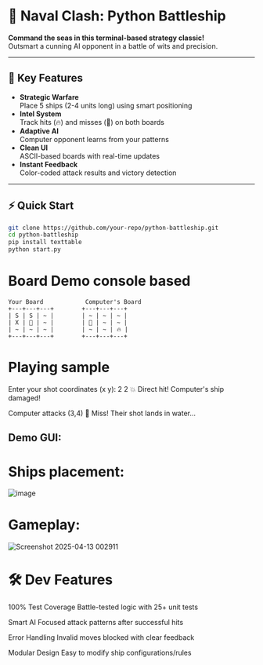 # 🚢 Naval Clash: Python Battleship

**Command the seas in this terminal-based strategy classic!**  
Outsmart a cunning AI opponent in a battle of wits and precision.

---

## 🌟 Key Features

- **Strategic Warfare**  
  Place 5 ships (2-4 units long) using smart positioning
- **Intel System**  
  Track hits (🔥) and misses (🌊) on both boards
- **Adaptive AI**  
  Computer opponent learns from your patterns
- **Clean UI**  
  ASCII-based boards with real-time updates
- **Instant Feedback**  
  Color-coded attack results and victory detection

---

## ⚡ Quick Start

```bash
git clone https://github.com/your-repo/python-battleship.git
cd python-battleship
pip install texttable
python start.py
```
# Board Demo console based
```
Your Board            Computer's Board
+---+---+---+        +---+---+---+
| S | S | ~ |        | ~ | ~ | ~ |
| X | 🌊 | ~ |        | 🌊 | ~ | ~ |
| ~ | ~ | ~ |        | ~ | ~ | 🔥 |
+---+---+---+        +---+---+---+
```
# Playing sample
Enter your shot coordinates (x y): 2 2
💥 Direct hit! Computer's ship damaged!

Computer attacks (3,4)
🌊 Miss! Their shot lands in water...

## Demo GUI:
# Ships placement:
![image](https://github.com/user-attachments/assets/90cee4f0-e945-402d-a218-a6923dd13a78)
# Gameplay:
![Screenshot 2025-04-13 002911](https://github.com/user-attachments/assets/3836cc59-c956-4298-9ae3-5727be4132cc)


# 🛠️ Dev Features
100% Test Coverage
Battle-tested logic with 25+ unit tests

Smart AI
Focused attack patterns after successful hits

Error Handling
Invalid moves blocked with clear feedback

Modular Design
Easy to modify ship configurations/rules

